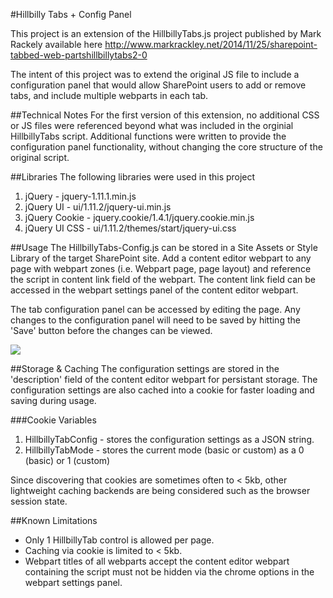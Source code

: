 #Hillbilly Tabs + Config Panel

This project is an extension of the HillbillyTabs.js project published by Mark Rackely 
available here <http://www.markrackley.net/2014/11/25/sharepoint-tabbed-web-partshillbillytabs2-0>
	
The intent of this project was to extend the original JS file to include a configuration 
panel that would allow SharePoint users to add or remove tabs, and include multiple
webparts in each tab.

##Technical Notes
For the first version of this extension, no additional CSS or JS files were referenced
beyond what was included in the orginial HillbillyTabs script. Additional functions were 
written to provide the configuration panel functionality, without changing the core 
structure of the original script.

##Libraries
The following libraries were used in this project
1. jQuery - jquery-1.11.1.min.js
2. jQuery UI - ui/1.11.2/jquery-ui.min.js
3. jQuery Cookie - jquery.cookie/1.4.1/jquery.cookie.min.js
4. jQuery UI CSS - ui/1.11.2/themes/start/jquery-ui.css

##Usage
The HillbillyTabs-Config.js can be stored in a Site Assets or Style Library of the target
SharePoint site. Add a content editor webpart to any page with webpart zones (i.e. Webpart
page, page layout) and reference the script in content link field of the webpart. The content
link field can be accessed in the webpart settings panel of the content editor webpart.

The tab configuration panel can be accessed by editing the page. Any changes to the 
configuration panel will need to be saved by hitting the 'Save' button before the changes
can be viewed.

<img src='https://pbs.twimg.com/media/CKNiF4TUMAAc9wv.png:large' />

##Storage & Caching
The configuration settings are stored in the 'description' field of the content editor 
webpart for persistant storage. The configuration settings are also cached into a cookie 
for faster loading and saving during usage.

###Cookie Variables
1. HillbillyTabConfig - stores the configuration settings as a JSON string.
2. HillbillyTabMode - stores the current mode (basic or custom) as a 0 (basic) or 1 (custom)

Since discovering that cookies are sometimes often to < 5kb, other lightweight caching 
backends are being considered such as the browser session state.
 
##Known Limitations
* Only 1 HillbillyTab control is allowed per page.
* Caching via cookie is limited to < 5kb.
* Webpart titles of all webparts accept the content editor webpart containing the script
must not be hidden via the chrome options in the webpart settings panel.